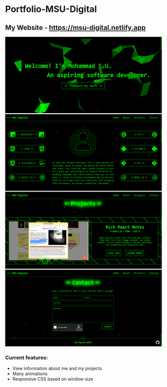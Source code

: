 # Portfolio-MSU-Digital
## My Website - https://msu-digital.netlify.app

![MSU Digital Portfolio - Screenshot 1](screenshots/portfolio-screenshot-1.png)
![MSU Digital Portfolio - Screenshot 2](screenshots/portfolio-screenshot-2.png)
![MSU Digital Portfolio - Screenshot 3](screenshots/portfolio-screenshot-3.png)
![MSU Digital Portfolio - Screenshot 3](screenshots/portfolio-screenshot-4.png)

### Current features:
- View information about me and my projects
- Many animations
- Responsive CSS based on window size
